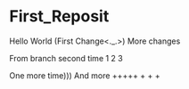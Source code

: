# First_Reposit
Hello World (First Change<._.>)
More changes

From branch
second time
1
2
3

One more time)))
And more
+++++
+
+
+